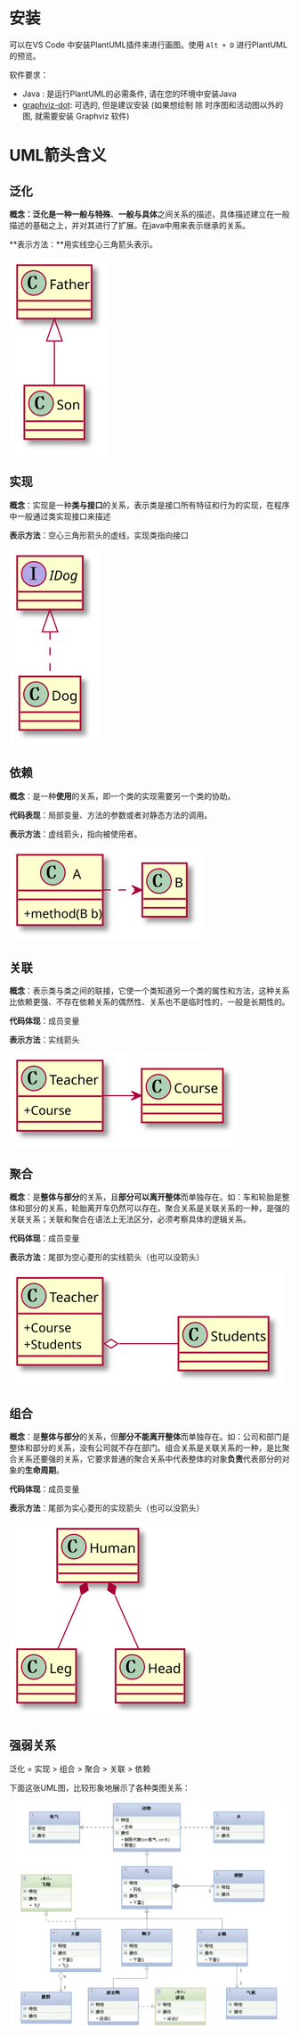 # 安装

可以在VS Code 中安装PlantUML插件来进行画图。使用 `Alt + D` 进行PlantUML的预览。 

软件要求：

- Java : 是运行PlantUML的必需条件, 请在您的环境中安装Java
- [graphviz-dot](https://www.graphviz.org/download/): 可选的, 但是建议安装 (如果想绘制 除 时序图和活动图以外的图, 就需要安装 Graphviz 软件)

# UML箭头含义

## 泛化

**概念：**泛化是一种**一般与特殊**、**一般与具体**之间关系的描述，具体描述建立在一般描述的基础之上，并对其进行了扩展。在java中用来表示继承的关系。

**表示方法：**用实线空心三角箭头表示。

![UML泛化](PlantUML.assets/UML泛化.svg)

## 实现

**概念**：实现是一种**类与接口**的关系，表示类是接口所有特征和行为的实现，在程序中一般通过类实现接口来描述

**表示方法**：空心三角形箭头的虚线，实现类指向接口

![UML实现](PlantUML.assets/UML实现.svg)

## 依赖

**概念**：是一种**使用**的关系，即一个类的实现需要另一个类的协助。

**代码表现**：局部变量、方法的参数或者对静态方法的调用。

**表示方法**：虚线箭头，指向被使用者。

![UML依赖](PlantUML.assets/UML依赖.svg)

## 关联

**概念**：表示类与类之间的联接，它使一个类知道另一个类的属性和方法，这种关系比依赖更强、不存在依赖关系的偶然性、关系也不是临时性的，一般是长期性的。

**代码体现**：成员变量

**表示方法**：实线箭头

![UML关联](PlantUML.assets/UML关联.svg)

## 聚合

**概念**：是**整体与部分**的关系，且**部分可以离开整体**而单独存在。如：车和轮胎是整体和部分的关系，轮胎离开车仍然可以存在。聚合关系是关联关系的一种，是强的关联关系；关联和聚合在语法上无法区分，必须考察具体的逻辑关系。

**代码体现**：成员变量

**表示方法**：尾部为空心菱形的实线箭头（也可以没箭头）

![UML聚合](PlantUML.assets/UML聚合.svg)

## 组合

**概念**：是**整体与部分**的关系，但**部分不能离开整体**而单独存在。如：公司和部门是整体和部分的关系，没有公司就不存在部门。组合关系是关联关系的一种，是比聚合关系还要强的关系，它要求普通的聚合关系中代表整体的对象**负责**代表部分的对象的**生命周期**。

**代码体现**：成员变量

**表示方法**：尾部为实心菱形的实现箭头（也可以没箭头）

![UML组合](PlantUML.assets/UML组合.svg)

## 强弱关系

泛化 = 实现 > 组合 > 聚合 > 关联 > 依赖

下面这张UML图，比较形象地展示了各种类图关系：

![image-20210128165803497](PlantUML.assets/image-20210128165803497.png)